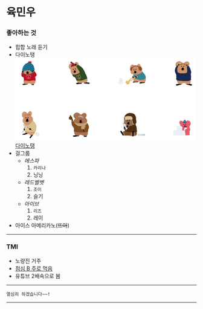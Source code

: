 # 육민우

### 좋아하는 것
- 힙합 노래 듣기
- 다이노탱
![다이노탱](./dinotaeng.JPG)
[다이노탱](https://en.dinotaeng.com/)
- 걸그룹
    * *에스파*
        1. `카리나`
        2. 닝닝
    - *레드벨벳*
        1. `조이`
        2. 슬기
    - *아이브*
        1. `리즈`
        2. 레이
- 아이스 아메리카노(~~뜨아~~)

---

### TMI
- 노량진 거주
- <U>점심 B 주로 먹음</U>
- 유튜브 2배속으로 봄
  
---

```
열심히 하겠습니다~~!
```

---
